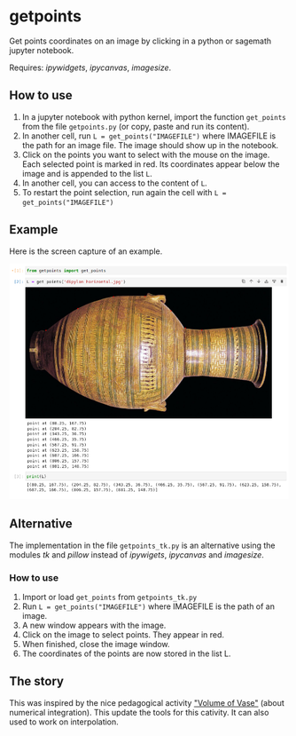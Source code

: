 # getpoints

Get points coordinates on an image by clicking in a python or sagemath jupyter notebook.

Requires: *ipywidgets*, *ipycanvas*, *imagesize*.

## How to use

1. In a jupyter notebook with python kernel, import the function `get_points` from the file `getpoints.py` (or copy, paste and run its content). 
2. In another cell, run `L = get_points("IMAGEFILE")` where IMAGEFILE is the path for an image file. The image should show up in the notebook.
3. Click on the points you want to select with the mouse on the image. Each selected point is marked in red. Its coordinates appear below the image and is appended to the list `L`.
4. In another cell, you can access to the content of `L`.
5. To restart the point selection, run again the cell with `L = get_points("IMAGEFILE")`

## Example

Here is the screen capture of an example.

<img src="screencapture.png" width=800>

## Alternative

The implementation in the file `getpoints_tk.py` is an alternative using the modules *tk* and *pillow* instead of *ipywigets*,  *ipycanvas* and *imagesize*.

### How to use

1. Import or load `get_points` from `getpoints_tk.py`
2. Run `L = get_points("IMAGEFILE")` where IMAGEFILE is the path of an image.
3. A new window appears with the image.
4. Click on the image to select points. They appear in red.
5. When finished, close the image window.
6. The coordinates of the points are now stored in the list L.

## The story

This was inspired by the nice pedagogical activity ["Volume of Vase"](https://services.math.duke.edu/education/webfeatsII/gdrive/Team%20A/OurPage.htm) (about numerical integration). This update the tools for this cativity. It can also used to work on interpolation.
